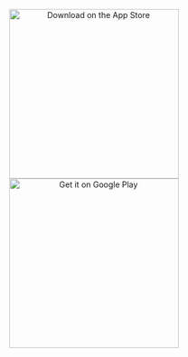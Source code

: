 <p align="center">
  <img src="https://github.com/user-attachments/assets/c1cb5c7f-06a3-4279-8875-3e5e0f758b13" width="300" alt="Download on the App Store">
  <img src="https://github.com/user-attachments/assets/f6749b5f-b396-4f28-af5a-ff59023dff0d" width="300" alt="Get it on Google Play">
</p>
